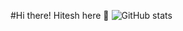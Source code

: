 #Hi there! Hitesh here 👋
![GitHub stats](https://github-readme-stats.vercel.app/api?username=HitendraKawale&show_icons=true&theme=merko)
